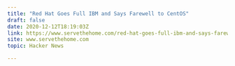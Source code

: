 ```yaml
---
title: "Red Hat Goes Full IBM and Says Farewell to CentOS"
draft: false
date: 2020-12-12T18:19:03Z
link: https://www.servethehome.com/red-hat-goes-full-ibm-and-says-farewell-to-centos/?utm_medium=RSS&utm_source=hune
site: www.servethehome.com
topic: Hacker News  

---
```

